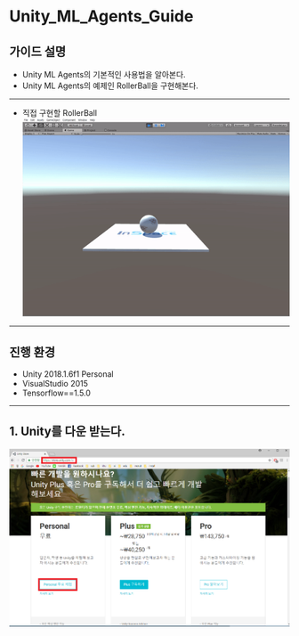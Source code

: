 # Unity_ML_Agents_Guide 

## 가이드 설명
- Unity ML Agents의 기본적인 사용법을 알아본다.
- Unity ML Agents의 예제인 RollerBall을 구현해본다.
- - -

- 직접 구현할 RollerBall
![Alt text](/unity_ml_agents_guide/sub/mb.gif)
- - -

## 진행 환경
- Unity 2018.1.6f1 Personal
- VisualStudio 2015 
- Tensorflow==1.5.0 
- - -

## 1. Unity를 다운 받는다.
![Alt text](/unity_ml_agents_guide/1.unity_download/unity_download.png)


